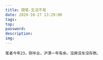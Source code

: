 ```yaml
---
title: 随笔-生活不易
date: 2020-10-27 13:29:00
tags:
top:
password:
description:
img:
---
```

    笔者今年23，刚毕业，沪漂一年有余。没房没车没存款。